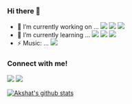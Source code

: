 ### Hi there 👋

<!--
**WahAkshat/WahAkshat** is a ✨ _special_ ✨ repository because its `README.md` (this file) appears on your GitHub profile.         <img src="https://img.shields.io/badge/spotify-%231ED760.svg?&style=for-the-badge&logo=spotify&logoColor=white" 
https://github.com/alexandresanlim/Badges4-README.md-Profile
/>  

Here are some ideas to get you started:

- 👯 I’m looking to collaborate on ... 
- 🤔 I’m looking for help with ...
- 💬 Ask me about ...
- 😄 Pronouns: ...
-->
<!--- 📫 How to reach me: ... <img src="https://img.shields.io/badge/WHATSAPP-25D366?&style=for-the-badge&logo=whatsapp&logoColor=white" /> <img src="https://img.shields.io/badge/gmail-D14836?&style=for-the-badge&logo=gmail&logoColor=white" /> <img src="https://img.shields.io/badge/facebook-%231877F2.svg?&style=for-the-badge&logo=facebook&logoColor=white" /> <img src="https://img.shields.io/badge/instagram-%23E4405F.svg?&style=for-the-badge&logo=instagram&logoColor=white" /> <img src="https://img.shields.io/badge/linkedin-%230077B5.svg?&style=for-the-badge&logo=linkedin&logoColor=white" /> -->



- 🔭 I’m currently working on ... <img src="https://img.shields.io/badge/Android-3DDC84?logo=android&logoColor=white&style=for-the-badge" />  <img src="https://img.shields.io/badge/java-%23ED8B00.svg?&style=for-the-badge&logo=java&logoColor=white" />  <img src="https://img.shields.io/badge/mysql-%2300f.svg?&style=for-the-badge&logo=mysql&logoColor=white" />
- 🌱 I’m currently learning ... <img src="https://img.shields.io/badge/html-%23239120.svg?&style=flat-square&logo=html5&logoColor=white" />  <img src="https://img.shields.io/badge/css-%23239120.svg?&style=flat-square&logo=css3&logoColor=white" />  <img src="https://img.shields.io/badge/node.js%20-%2343853D.svg?&style=for-the-badge&logo=node.js&logoColor=white" />
- ⚡ Music: ... <img src="https://img.shields.io/badge/spotify-%231ED760.svg?&style=for-the-badge&logo=spotify&logoColor=white">



### Connect with me!
[<img src="https://img.shields.io/badge/linkedin-%230077B5.svg?&style=for-the-badge&logo=linkedin&logoColor=white" />](https://www.linkedin.com/in/akshat-chatterjee-b8091519a/) [<img src = "https://img.shields.io/badge/twitter-%2320A1F1.svg?&style=for-the-badge&logo=twitter&logoColor=white">](https://twitter.com/ThisisAkshatC/)


[![Akshat's github stats](https://github-readme-stats.vercel.app/api?username=WahAkshat)](https://github.com/anuraghazra/github-readme-stats)


